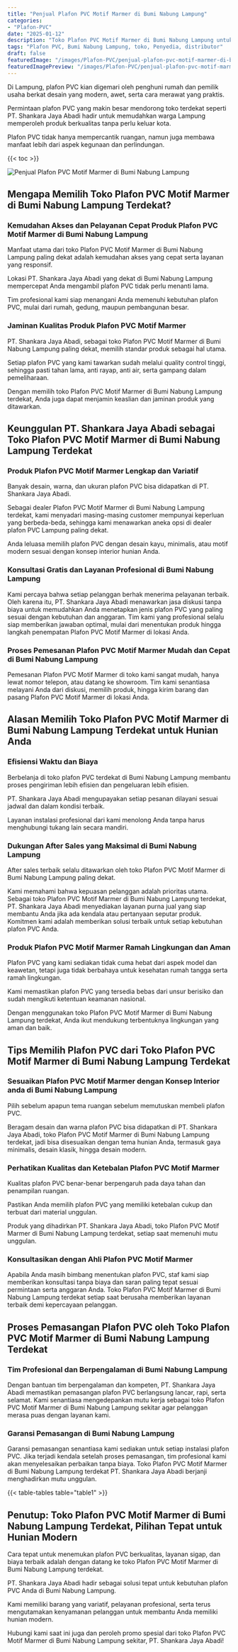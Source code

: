 ```yaml
---
title: "Penjual Plafon PVC Motif Marmer di Bumi Nabung Lampung"
categories:
- "Plafon-PVC"
date: "2025-01-12"
description: "Toko Plafon PVC Motif Marmer di Bumi Nabung Lampung untuk tempat tinggal, kantor, dan ritel. Plafon unggulan, pilihan motif, warna elegan, dengan jasa pemasangan ditangani oleh teknisi ahli dan kepastian resmi!|Servis penjualan Plafon PVC Motif Marmer di Bumi Nabung Lampung bagi kebutuhan hunian, kantor, maupun toko, dengan material berkualitas dan penempatan oleh tenaga ahli ahli dan kepastian resmi.|Solusi Plafon PVC Motif Marmer di Bumi Nabung Lampung yang andal untuk hunian, perkantoran, serta toko, dengan produk berkualitas dan instalasi ditangani oleh tenaga ahli berpengalaman serta kepastian resmi.|Penjualan Plafon PVC Motif Marmer di Bumi Nabung Lampung untuk rumah, office, serta toko, beserta plafon berkualitas dan instalasi ditangani oleh tim profesional, disertai dengan kepastian resmi.}"
tags: "Plafon PVC, Bumi Nabung Lampung, toko, Penyedia, distributor"
draft: false
featuredImage: "/images/Plafon-PVC/penjual-plafon-pvc-motif-marmer-di-bumi-nabung-lampung.png"
featuredImagePreview: "/images/Plafon-PVC/penjual-plafon-pvc-motif-marmer-di-bumi-nabung-lampung.png"
---
```


Di Lampung, plafon PVC kian digemari oleh penghuni rumah dan pemilik usaha berkat desain yang modern, awet, serta cara merawat yang praktis.

Permintaan plafon PVC yang makin besar mendorong toko terdekat seperti PT. Shankara Jaya Abadi hadir untuk memudahkan warga Lampung memperoleh produk berkualitas tanpa perlu keluar kota.

Plafon PVC tidak hanya mempercantik ruangan, namun juga membawa manfaat lebih dari aspek kegunaan dan perlindungan.

{{< toc >}}

![Penjual Plafon PVC Motif Marmer di Bumi Nabung Lampung](/images/Plafon-PVC/Penjual-Plafon-PVC-Motif-Marmer-di-Bumi-Nabung-Lampung.png)

## Mengapa Memilih Toko Plafon PVC Motif Marmer di Bumi Nabung Lampung Terdekat?

### Kemudahan Akses dan Pelayanan Cepat Produk Plafon PVC Motif Marmer di Bumi Nabung Lampung

Manfaat utama dari toko Plafon PVC Motif Marmer di Bumi Nabung Lampung paling dekat adalah kemudahan akses yang cepat serta layanan yang responsif.

Lokasi PT. Shankara Jaya Abadi yang dekat di Bumi Nabung Lampung mempercepat Anda mengambil plafon PVC tidak perlu menanti lama.

Tim profesional kami siap menangani Anda memenuhi kebutuhan plafon PVC, mulai dari rumah, gedung, maupun pembangunan besar.

### Jaminan Kualitas Produk Plafon PVC Motif Marmer

PT. Shankara Jaya Abadi, sebagai toko Plafon PVC Motif Marmer di Bumi Nabung Lampung paling dekat, memilih standar produk sebagai hal utama.

Setiap plafon PVC yang kami tawarkan sudah melalui quality control tinggi, sehingga pasti tahan lama, anti rayap, anti air, serta gampang dalam pemeliharaan.

Dengan memilih toko Plafon PVC Motif Marmer di Bumi Nabung Lampung terdekat, Anda juga dapat menjamin keaslian dan jaminan produk yang ditawarkan.

## Keunggulan PT. Shankara Jaya Abadi sebagai Toko Plafon PVC Motif Marmer di Bumi Nabung Lampung Terdekat

### Produk Plafon PVC Motif Marmer Lengkap dan Variatif

Banyak desain, warna, dan ukuran plafon PVC bisa didapatkan di PT. Shankara Jaya Abadi.

Sebagai dealer Plafon PVC Motif Marmer di Bumi Nabung Lampung terdekat, kami menyadari masing-masing customer mempunyai keperluan yang berbeda-beda, sehingga kami menawarkan aneka opsi di dealer plafon PVC Lampung paling dekat.

Anda leluasa memilih plafon PVC dengan desain kayu, minimalis, atau motif modern sesuai dengan konsep interior hunian Anda.

### Konsultasi Gratis dan Layanan Profesional di Bumi Nabung Lampung

Kami percaya bahwa setiap pelanggan berhak menerima pelayanan terbaik. Oleh karena itu, PT. Shankara Jaya Abadi menawarkan jasa diskusi tanpa biaya untuk memudahkan Anda menetapkan jenis plafon PVC yang paling sesuai dengan kebutuhan dan anggaran. Tim kami yang profesional selalu siap memberikan jawaban optimal, mulai dari menentukan produk hingga langkah penempatan Plafon PVC Motif Marmer di lokasi Anda.

### Proses Pemesanan Plafon PVC Motif Marmer Mudah dan Cepat di Bumi Nabung Lampung

Pemesanan Plafon PVC Motif Marmer di toko kami sangat mudah, hanya lewat nomor telepon, atau datang ke showroom. Tim kami senantiasa melayani Anda dari diskusi, memilih produk, hingga kirim barang dan pasang Plafon PVC Motif Marmer di lokasi Anda.

## Alasan Memilih Toko Plafon PVC Motif Marmer di Bumi Nabung Lampung Terdekat untuk Hunian Anda

### Efisiensi Waktu dan Biaya

Berbelanja di toko plafon PVC terdekat di Bumi Nabung Lampung membantu proses pengiriman lebih efisien dan pengeluaran lebih efisien.

PT. Shankara Jaya Abadi mengupayakan setiap pesanan dilayani sesuai jadwal dan dalam kondisi terbaik.

Layanan instalasi profesional dari kami menolong Anda tanpa harus menghubungi tukang lain secara mandiri.

### Dukungan After Sales yang Maksimal di Bumi Nabung Lampung

After sales terbaik selalu ditawarkan oleh toko Plafon PVC Motif Marmer di Bumi Nabung Lampung paling dekat.

Kami memahami bahwa kepuasan pelanggan adalah prioritas utama. Sebagai toko Plafon PVC Motif Marmer di Bumi Nabung Lampung terdekat, PT. Shankara Jaya Abadi menyediakan layanan purna jual yang siap membantu Anda jika ada kendala atau pertanyaan seputar produk. Komitmen kami adalah memberikan solusi terbaik untuk setiap kebutuhan plafon PVC Anda.

### Produk Plafon PVC Motif Marmer Ramah Lingkungan dan Aman

Plafon PVC yang kami sediakan tidak cuma hebat dari aspek model dan keawetan, tetapi juga tidak berbahaya untuk kesehatan rumah tangga serta ramah lingkungan.

Kami memastikan plafon PVC yang tersedia bebas dari unsur berisiko dan sudah mengikuti ketentuan keamanan nasional.

Dengan menggunakan toko Plafon PVC Motif Marmer di Bumi Nabung Lampung terdekat, Anda ikut mendukung terbentuknya lingkungan yang aman dan baik.

## Tips Memilih Plafon PVC dari Toko Plafon PVC Motif Marmer di Bumi Nabung Lampung Terdekat

### Sesuaikan Plafon PVC Motif Marmer dengan Konsep Interior anda di Bumi Nabung Lampung

Pilih sebelum apapun tema ruangan sebelum memutuskan membeli plafon PVC.

Beragam desain dan warna plafon PVC bisa didapatkan di PT. Shankara Jaya Abadi, toko Plafon PVC Motif Marmer di Bumi Nabung Lampung terdekat, jadi bisa disesuaikan dengan tema hunian Anda, termasuk gaya minimalis, desain klasik, hingga desain modern.

### Perhatikan Kualitas dan Ketebalan Plafon PVC Motif Marmer

Kualitas plafon PVC benar-benar berpengaruh pada daya tahan dan penampilan ruangan.

Pastikan Anda memilih plafon PVC yang memiliki ketebalan cukup dan terbuat dari material unggulan.

Produk yang dihadirkan PT. Shankara Jaya Abadi, toko Plafon PVC Motif Marmer di Bumi Nabung Lampung terdekat, setiap saat memenuhi mutu unggulan.

### Konsultasikan dengan Ahli Plafon PVC Motif Marmer

Apabila Anda masih bimbang menentukan plafon PVC, staf kami siap memberikan konsultasi tanpa biaya dan saran paling tepat sesuai permintaan serta anggaran Anda. Toko Plafon PVC Motif Marmer di Bumi Nabung Lampung terdekat setiap saat berusaha memberikan layanan terbaik demi kepercayaan pelanggan.

## Proses Pemasangan Plafon PVC oleh Toko Plafon PVC Motif Marmer di Bumi Nabung Lampung Terdekat

### Tim Profesional dan Berpengalaman di Bumi Nabung Lampung

Dengan bantuan tim berpengalaman dan kompeten, PT. Shankara Jaya Abadi memastikan pemasangan plafon PVC berlangsung lancar, rapi, serta selamat. Kami senantiasa mengedepankan mutu kerja sebagai toko Plafon PVC Motif Marmer di Bumi Nabung Lampung sekitar agar pelanggan merasa puas dengan layanan kami.

### Garansi Pemasangan di Bumi Nabung Lampung

Garansi pemasangan senantiasa kami sediakan untuk setiap instalasi plafon PVC. Jika terjadi kendala setelah proses pemasangan, tim profesional kami akan menyelesaikan perbaikan tanpa biaya. Toko Plafon PVC Motif Marmer di Bumi Nabung Lampung terdekat PT. Shankara Jaya Abadi berjanji menghadirkan mutu unggulan.

{{< table-tables table="table1" >}}

## Penutup: Toko Plafon PVC Motif Marmer di Bumi Nabung Lampung Terdekat, Pilihan Tepat untuk Hunian Modern

Cara tepat untuk menemukan plafon PVC berkualitas, layanan sigap, dan biaya terbaik adalah dengan datang ke toko Plafon PVC Motif Marmer di Bumi Nabung Lampung terdekat.

PT. Shankara Jaya Abadi hadir sebagai solusi tepat untuk kebutuhan plafon PVC Anda di Bumi Nabung Lampung.

Kami memiliki barang yang variatif, pelayanan profesional, serta terus mengutamakan kenyamanan pelanggan untuk membantu Anda memiliki hunian modern.

Hubungi kami saat ini juga dan peroleh promo spesial dari toko Plafon PVC Motif Marmer di Bumi Nabung Lampung sekitar, PT. Shankara Jaya Abadi!
